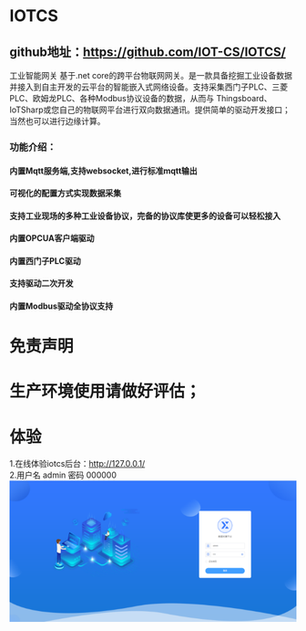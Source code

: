 # IOTCS
## github地址：https://github.com/IOT-CS/IOTCS/
工业智能网关
基于.net core的跨平台物联网网关。是一款具备挖掘工业设备数据并接入到自主开发的云平台的智能嵌入式网络设备。支持采集西门子PLC、三菱PLC、欧姆龙PLC、各种Modbus协议设备的数据，从而与 Thingsboard、IoTSharp或您自己的物联网平台进行双向数据通讯。提供简单的驱动开发接口；当然也可以进行边缘计算。  
### 功能介绍：
#### 内置Mqtt服务端,支持websocket,进行标准mqtt输出
#### 可视化的配置方式实现数据采集
#### 支持工业现场的多种工业设备协议，完备的协议库使更多的设备可以轻松接入
#### 内置OPCUA客户端驱动
#### 内置西门子PLC驱动
#### 支持驱动二次开发
#### 内置Modbus驱动全协议支持  


# 免责声明
# 生产环境使用请做好评估；
# 体验
1.在线体验iotcs后台：http://127.0.0.1/  
2.用户名 admin 密码 000000  
![image](https://github.com/IOT-CS/IOTCS/blob/febad61e21ae51a9e67b348256d305cf9e1821a6/images/1648884682.jpg)
